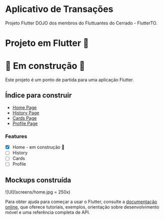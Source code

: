 # Aplicativo de Transações
Projeto Flutter DOJO dos membros do Fluttuantes do Cerrado - FlutterTO.
# Projeto em Flutter 🚀
# 🚧 Em construção 🚧

Este projeto é um ponto de partida para uma aplicação Flutter.
 ## Índice para construir

- [Home Page](#home)
- [History Page](#history)
- [Cards Page](#cards)
- [Profile Page](#profile)
 


### Features

- [x] Home - em construção 🚧
- [ ] History
- [ ] Cards
- [ ] Profile

## Mockups construída


![UI](screens/home.jpg = 250x)
 

Para obter ajuda para começar a usar o Flutter, consulte a
[documentação online](https://flutter.dev/docs), que oferece tutoriais,
exemplos, orientação sobre desenvolvimento móvel e uma referência completa de API.
